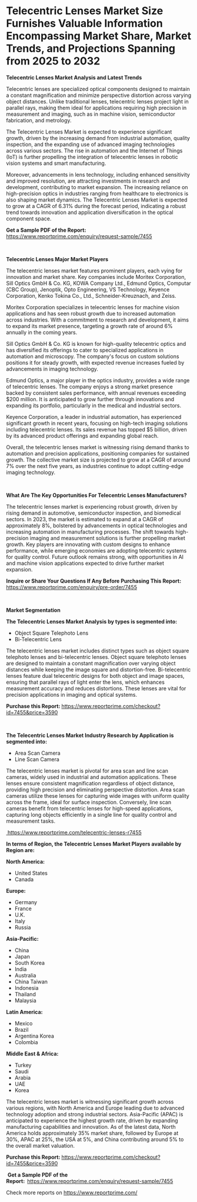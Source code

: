 <p><h1>Telecentric Lenses Market Size Furnishes Valuable Information Encompassing Market Share, Market Trends, and Projections Spanning from 2025 to 2032</h1></p><p><strong>Telecentric Lenses Market Analysis and Latest Trends</strong></p>
<p><p>Telecentric lenses are specialized optical components designed to maintain a constant magnification and minimize perspective distortion across varying object distances. Unlike traditional lenses, telecentric lenses project light in parallel rays, making them ideal for applications requiring high precision in measurement and imaging, such as in machine vision, semiconductor fabrication, and metrology.</p><p>The Telecentric Lenses Market is expected to experience significant growth, driven by the increasing demand from industrial automation, quality inspection, and the expanding use of advanced imaging technologies across various sectors. The rise in automation and the Internet of Things (IoT) is further propelling the integration of telecentric lenses in robotic vision systems and smart manufacturing.</p><p>Moreover, advancements in lens technology, including enhanced sensitivity and improved resolution, are attracting investments in research and development, contributing to market expansion. The increasing reliance on high-precision optics in industries ranging from healthcare to electronics is also shaping market dynamics. The Telecentric Lenses Market is expected to grow at a CAGR of 6.31% during the forecast period, indicating a robust trend towards innovation and application diversification in the optical component space.</p></p>
<p><strong>Get a Sample PDF of the Report:&nbsp;</strong> <a href="https://www.reportprime.com/enquiry/request-sample/7455?utm_campaign=3054&utm_medium=2&utm_source=Github&utm_content=ia&utm_term=19032025&utm_id=telecentric-lenses">https://www.reportprime.com/enquiry/request-sample/7455</a></p>
<p>&nbsp;</p>
<p><strong>Telecentric Lenses Major Market Players</strong></p>
<p><p>The telecentric lenses market features prominent players, each vying for innovation and market share. Key companies include Moritex Corporation, Sill Optics GmbH & Co. KG, KOWA Company Ltd., Edmund Optics, Computar (CBC Group), Jenoptik, Opto Engineering, VS Technology, Keyence Corporation, Kenko Tokina Co., Ltd., Schneider-Kreuznach, and Zeiss.</p><p>Moritex Corporation specializes in telecentric lenses for machine vision applications and has seen robust growth due to increased automation across industries. With a commitment to research and development, it aims to expand its market presence, targeting a growth rate of around 6% annually in the coming years.</p><p>Sill Optics GmbH & Co. KG is known for high-quality telecentric optics and has diversified its offerings to cater to specialized applications in automation and microscopy. The company's focus on custom solutions positions it for steady growth, with expected revenue increases fueled by advancements in imaging technology.</p><p>Edmund Optics, a major player in the optics industry, provides a wide range of telecentric lenses. The company enjoys a strong market presence backed by consistent sales performance, with annual revenues exceeding $200 million. It is anticipated to grow further through innovations and expanding its portfolio, particularly in the medical and industrial sectors.</p><p>Keyence Corporation, a leader in industrial automation, has experienced significant growth in recent years, focusing on high-tech imaging solutions including telecentric lenses. Its sales revenue has topped $5 billion, driven by its advanced product offerings and expanding global reach.</p><p>Overall, the telecentric lenses market is witnessing rising demand thanks to automation and precision applications, positioning companies for sustained growth. The collective market size is projected to grow at a CAGR of around 7% over the next five years, as industries continue to adopt cutting-edge imaging technology.</p></p>
<p>&nbsp;</p>
<p><strong>What Are The Key Opportunities For Telecentric Lenses Manufacturers?</strong></p>
<p><p>The telecentric lenses market is experiencing robust growth, driven by rising demand in automotive, semiconductor inspection, and biomedical sectors. In 2023, the market is estimated to expand at a CAGR of approximately 8%, bolstered by advancements in optical technologies and increasing automation in manufacturing processes. The shift towards high-precision imaging and measurement solutions is further propelling market growth. Key players are innovating with custom designs to enhance performance, while emerging economies are adopting telecentric systems for quality control. Future outlook remains strong, with opportunities in AI and machine vision applications expected to drive further market expansion.</p></p>
<p><strong>Inquire or Share Your Questions If Any Before Purchasing This Report:</strong> <a href="https://www.reportprime.com/enquiry/pre-order/7455?utm_campaign=3054&utm_medium=2&utm_source=Github&utm_content=ia&utm_term=19032025&utm_id=telecentric-lenses">https://www.reportprime.com/enquiry/pre-order/7455</a></p>
<p>&nbsp;</p>
<p><strong>Market Segmentation</strong></p>
<p><strong>The Telecentric Lenses Market Analysis by types is segmented into:</strong></p>
<p><ul><li>Object Square Telephoto Lens</li><li>Bi-Telecentric Lens</li></ul></p>
<p><p>The telecentric lenses market includes distinct types such as object square telephoto lenses and bi-telecentric lenses. Object square telephoto lenses are designed to maintain a constant magnification over varying object distances while keeping the image square and distortion-free. Bi-telecentric lenses feature dual telecentric designs for both object and image spaces, ensuring that parallel rays of light enter the lens, which enhances measurement accuracy and reduces distortions. These lenses are vital for precision applications in imaging and optical systems.</p></p>
<p><strong>Purchase this Report:&nbsp;</strong><a href="https://www.reportprime.com/checkout?id=7455&price=3590&utm_campaign=3054&utm_medium=2&utm_source=Github&utm_content=ia&utm_term=19032025&utm_id=telecentric-lenses">https://www.reportprime.com/checkout?id=7455&price=3590</a></p>
<p>&nbsp;</p>
<p><strong>The Telecentric Lenses Market Industry Research by Application is segmented into:</strong></p>
<p><ul><li>Area Scan Camera</li><li>Line Scan Camera</li></ul></p>
<p><p>The telecentric lenses market is pivotal for area scan and line scan cameras, widely used in industrial and automation applications. These lenses ensure consistent magnification regardless of object distance, providing high precision and eliminating perspective distortion. Area scan cameras utilize these lenses for capturing wide images with uniform quality across the frame, ideal for surface inspection. Conversely, line scan cameras benefit from telecentric lenses for high-speed applications, capturing long objects efficiently in a single line for quality control and measurement tasks.</p></p>
<p><a href="https://www.reportprime.com/telecentric-lenses-r7455?utm_campaign=3054&utm_medium=2&utm_source=Github&utm_content=ia&utm_term=19032025&utm_id=telecentric-lenses">&nbsp;https://www.reportprime.com/telecentric-lenses-r7455</a></p>
<p><strong>In terms of Region, the Telecentric Lenses Market Players available by Region are:</strong></p>
<p>
    <p> <strong> North America: </strong>
        <ul>
            <li>United States</li>
            <li>Canada</li>
        </ul>
        </p> 
    <p> <strong> Europe: </strong>
        <ul>
            <li>Germany</li>
            <li>France</li>
            <li>U.K.</li>
            <li>Italy</li>
            <li>Russia</li>
        </ul>
        </p> 
    <p> <strong> Asia-Pacific: </strong>
        <ul>
            <li>China</li>
            <li>Japan</li>
            <li>South Korea</li>
            <li>India</li>
            <li>Australia</li>
            <li>China Taiwan</li>
            <li>Indonesia</li>
            <li>Thailand</li>
            <li>Malaysia</li>
        </ul>
        </p> 
    <p> <strong> Latin America: </strong>
        <ul>
            <li>Mexico</li>
            <li>Brazil</li>
            <li>Argentina Korea</li>
            <li>Colombia</li>
        </ul>
        </p> 
    <p> <strong> Middle East & Africa: </strong>
        <ul>
            <li>Turkey</li>
            <li>Saudi</li>
            <li>Arabia</li>
            <li>UAE</li>
            <li>Korea</li>
        </ul>
    </p>
    </p>
<p><p>The telecentric lenses market is witnessing significant growth across various regions, with North America and Europe leading due to advanced technology adoption and strong industrial sectors. Asia-Pacific (APAC) is anticipated to experience the highest growth rate, driven by expanding manufacturing capabilities and innovation. As of the latest data, North America holds approximately 35% market share, followed by Europe at 30%, APAC at 25%, the USA at 5%, and China contributing around 5% to the overall market valuation.</p></p>
<p><strong>Purchase this Report: </strong><a href="https://www.reportprime.com/checkout?id=7455&price=3590&utm_campaign=3054&utm_medium=2&utm_source=Github&utm_content=ia&utm_term=19032025&utm_id=telecentric-lenses">https://www.reportprime.com/checkout?id=7455&price=3590</a></p>
<p>&nbsp;<strong>Get a Sample PDF of the Report:&nbsp;&nbsp;</strong><a href="https://www.reportprime.com/enquiry/request-sample/7455?utm_campaign=3054&utm_medium=2&utm_source=Github&utm_content=ia&utm_term=19032025&utm_id=telecentric-lenses">https://www.reportprime.com/enquiry/request-sample/7455</a></p>
<p><strong></strong></p>
<p>Check more reports on <a href="https://www.reportprime.com/?utm_campaign=3054&utm_medium=2&utm_source=Github&utm_content=ia&utm_term=19032025&utm_id=telecentric-lenses">https://www.reportprime.com/</a></p>